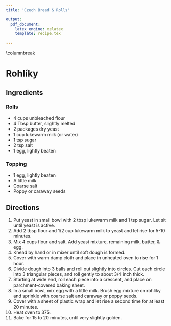 ```yaml
---
title: 'Czech Bread & Rolls'

output: 
  pdf_document:
    latex_engine: xelatex
    template: recipe.tex
    
---
```


\columnbreak

# Rohlíky

## Ingredients

### Rolls

- 4 cups unbleached flour
- 4 Tbsp butter, slightly melted
- 2 packages dry yeast
- 1 cup lukewarm milk (or water)
- 1 tsp sugar
- 2 tsp salt
- 1 egg, lightly beaten

### Topping

- 1 egg, lightly beaten
- A little milk
- Coarse salt
- Poppy or caraway seeds


## Directions

1. Put yeast in small bowl with 2 tbsp lukewarm milk and 1 tsp sugar. Let sit until yeast is active.
2. Add 2 tbsp flour and 1/2 cup lukewarm milk to yeast and let rise for 5-10 minutes.
3. Mix 4 cups flour and salt. Add yeast mixture, remaining milk, butter, & egg.
4. Knead by hand or in mixer until soft dough is formed.
5. Cover with warm damp cloth and place in unheated oven to rise for 1 hour.
6. Divide dough into 3 balls and roll out slightly into circles. Cut each circle into 3 triangular pieces, and roll gently to about 3/4 inch thick.
7. Starting at wide end, roll each piece into a crescent, and place on parchment-covered baking sheet.
8. In a small bowl, mix egg with a little milk. Brush egg mixture on rohlíky and sprinkle with coarse salt and caraway or poppy seeds.
9. Cover with a sheet of plastic wrap and let rise a second time for at least 20 minutes.
10. Heat oven to 375.
11. Bake for 15 to 20 minutes, until very slightly golden.